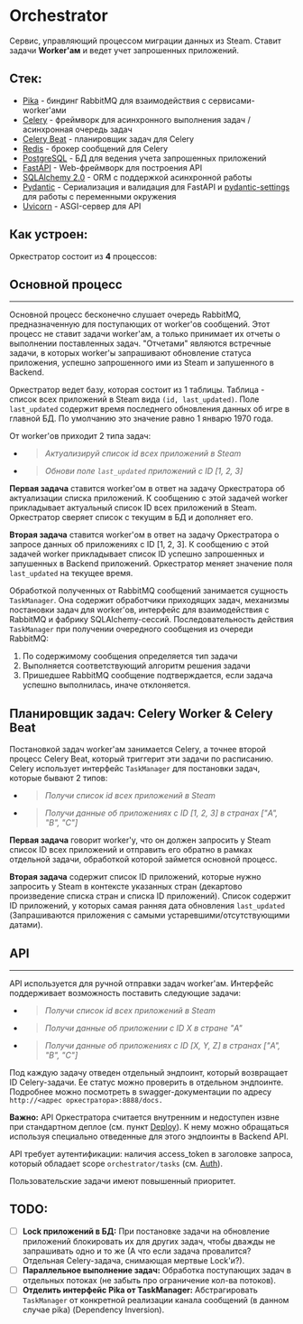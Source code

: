 # Orchestrator

Сервис, управляющий процессом миграции данных из Steam. Ставит задачи **Worker'ам** и ведет учет запрошенных приложений.

## Стек:

- [Pika](https://pika.readthedocs.io/en/stable/) - биндинг RabbitMQ для взаимодействия с сервисами-worker'ами
- [Celery](https://docs.celeryq.dev/en/stable/) - фреймворк для асинхронного выполнения задач / асинхронная очередь задач
- [Celery Beat](https://docs.celeryq.dev/en/stable/userguide/periodic-tasks.html) - планировщик задач для Celery
- [Redis](https://redis.io/) - брокер сообщений для Celery
- [PostgreSQL](https://www.postgresql.org/) - БД для ведения учета запрошенных приложений
- [FastAPI](https://fastapi.tiangolo.com/) - Web-фреймворк для построения API
- [SQLAlchemy 2.0](https://www.sqlalchemy.org/) - ORM с поддержкой асинхронной работы
- [Pydantic](https://pydantic-docs.helpmanual.io/) - Сериализация и валидация для FastAPI и [pydantic-settings](https://pydantic-docs.helpmanual.io/usage/settings/) для работы с переменными окружения
- [Uvicorn](https://www.uvicorn.org/) - ASGI-сервер для API

## Как устроен:

Оркестратор состоит из **4** процессов:

## Основной процесс
___

Основной процесс бесконечно слушает очередь RabbitMQ, предназначенную для поступающих от worker'ов сообщений.
Этот процесс не ставит задачи worker'ам, а только принимает их отчеты о выполнении поставленных задач.
"Отчетами" являются встречные задачи, в которых worker'ы запрашивают обновление статуса приложения, успешно запрошенного ими из Steam и запушенного в Backend.

Оркестратор ведет базу, которая состоит из 1 таблицы. Таблица - список всех приложений в Steam вида `(id, last_updated)`. Поле `last_updated` содержит время последнего обновления данных об игре в главной БД. По умолчанию это значение равно 1 январю 1970 года.

От worker'ов приходит 2 типа задач:
- > _Актуализируй список id всех приложений в Steam_
- > _Обнови поле `last_updated` приложений с ID [1, 2, 3]_

**Первая задача** ставится worker'ом в ответ на задачу Оркестратора об актуализации списка приложений. К сообщению с этой задачей worker прикладывает актуальный список ID всех приложений в Steam.
Оркестратор сверяет список с текущим в БД и дополняет его.

**Вторая задача** ставится worker'ом в ответ на задачу Оркестратора о запросе данных об приложениях с ID [1, 2, 3]. К сообщению с этой задачей worker прикладывает список ID успешно запрошенных и запушенных в Backend приложений.
Оркестратор меняет значение поля `last_updated` на текущее время.

Обработкой полученных от RabbitMQ сообщений занимается сущность `TaskManager`. Она содержит обработчики приходящих задач, механизмы постановки задач для worker'ов, интерфейс для взаимодействия с RabbitMQ и фабрику SQLAlchemy-сессий.
Последовательность действия `TaskManager` при получении очередного сообщения из очереди RabbitMQ:
1. По содержимому сообщения определяется тип задачи
2. Выполняется соответствующий алгоритм решения задачи
3. Пришедшее RabbitMQ сообщение подтверждается, если задача успешно выполнилась, иначе отклоняется.

## Планировщик задач: Celery Worker & Celery Beat

Постановкой задач worker'ам занимается Celery, а точнее второй процесс Celery Beat, который триггерит эти задачи по расписанию.
Celery использует интерфейс `TaskManager` для постановки задач, которые бывают 2 типов:

- > _Получи список id всех приложений в Steam_
- > _Получи данные об приложениях с ID [1, 2, 3] в странах ["A", "B", "C"]_

**Первая задача** говорит worker'у, что он должен запросить у Steam список ID всех приложений и отправить его обратно в рамках отдельной задачи, обработкой которой займется основной процесс.

**Вторая задача** содержит список ID приложений, которые нужно запросить у Steam в контексте указанных стран (декартово произведение списка стран и списка ID приложений).
Список содержит ID приложений, у которых самая ранняя дата обновления `last_updated` (Запрашиваются приложения с самыми устаревшими/отсутствующими датами).

## API
___

API используется для ручной отправки задач worker'ам. Интерфейс поддерживает возможность поставить следующие задачи:
- > _Получи список id всех приложений в Steam_
- > _Получи данные об приложении с ID X в стране "A"_
- > _Получи данные об приложениях с ID [X, Y, Z] в странах ["A", "B", "C"]_

Под каждую задачу отведен отдельный эндпоинт, который возвращает ID Celery-задачи. Ее статус можно проверить в отдельном эндпоинте. Подробнее можно посмотреть в swagger-документации по адресу `http://<адрес оркестратора>:8888/docs.`

**Важно:** API Оркестратора считается внутренним и недоступен извне при стандартном деплое (см. пункт [Deploy](README.md#Deploy)). К нему можно обращаться используя специально отведенные для этого эндпоинты в Backend API.

API требует аутентификации: наличия access_token в заголовке запроса, который обладает scope `orchestrator/tasks` (см. [Auth](AUTH.md)).

Пользовательские задачи имеют повышенный приоритет.

## TODO:

- [ ] **Lock приложений в БД:** При постановке задачи на обновление приложений блокировать их для других задач, чтобы дважды не запрашивать одно и то же (А что если задача провалится? Отдельная Celery-задача, снимающая мертвые Lock'и?).
- [ ] **Параллельное выполнение задач:** Обработка поступающих задач в отдельных потоках (не забыть про ограничение кол-ва потоков).
- [ ] **Отделить интерфейс Pika от TaskManager:** Абстрагировать `TaskManager` от конкретной реализации канала сообщений (в данном случае pika) (Dependency Inversion).
